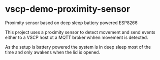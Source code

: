 # vscp-demo-proximity-sensor
Proximity sensor based on deep sleep battery powered ESP8266

This project uses a proximity sensor to detect movement and send events either to a VSCP host ot a MQTT broker whhen movement is detected.

As the setup is battery powered the system is in deep sleep most of the time and only awakens when the lid is opened.

